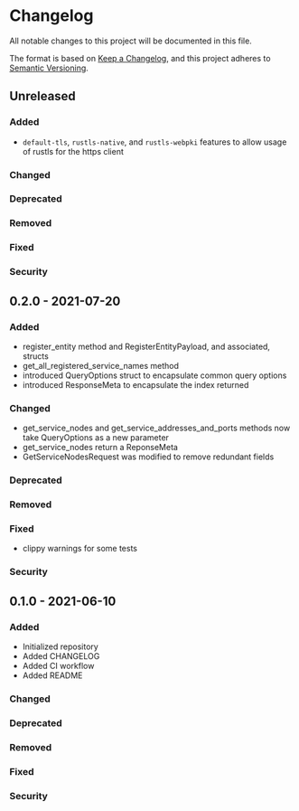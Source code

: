 # Changelog

All notable changes to this project will be documented in this file.

The format is based on [Keep a Changelog](https://keepachangelog.com/en/1.0.0/), and this project adheres to [Semantic Versioning](https://semver.org/spec/v2.0.0.html).

## Unreleased
### Added
- `default-tls`, `rustls-native`, and `rustls-webpki` features to allow usage of rustls for the https client
### Changed
### Deprecated
### Removed
### Fixed
### Security

## 0.2.0 - 2021-07-20
### Added
- register_entity method and RegisterEntityPayload, and associated, structs
- get_all_registered_service_names method
- introduced QueryOptions struct to encapsulate common query options
- introduced ResponseMeta to encapsulate the index returned
### Changed
- get_service_nodes and get_service_addresses_and_ports methods now take QueryOptions as a new parameter
- get_service_nodes return a ReponseMeta
- GetServiceNodesRequest was modified to remove redundant fields
### Deprecated
### Removed
### Fixed
- clippy warnings for some tests
### Security

## 0.1.0 - 2021-06-10
### Added
- Initialized repository
- Added CHANGELOG
- Added CI workflow
- Added README
### Changed
### Deprecated
### Removed
### Fixed
### Security
